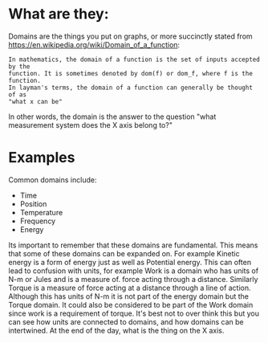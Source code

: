 
# What are they:
Domains are the things you put on graphs, or more succinctly stated from https://en.wikipedia.org/wiki/Domain_of_a_function: 

	In mathematics, the domain of a function is the set of inputs accepted by the 
	function. It is sometimes denoted by dom(f) or dom_f, where f is the function.
	In layman's terms, the domain of a function can generally be thought of as
	"what x can be"
	
In other words, the domain is the answer to the question "what measurement system does the X axis belong to?"


# Examples

Common domains include:
+ Time
+ Position
+ Temperature
+ Frequency
+ Energy

Its important to remember that these domains are fundamental. This means that some of these domains can be expanded on. For example Kinetic energy is a form of energy just as well as Potential energy. 
This can often lead to confusion with units, for example Work is a domain who has units of N-m or Jules and is a measure of. force acting through a distance. Similarly Torque is a measure of force acting at a distance through a line of action. Although this has units of N-m it is not part of the energy domain but the Torque domain. It could also be considered to be part of the Work domain since work is a requirement of torque. 
It's best not to over think this but you can see how units are connected to domains, and how domains can be intertwined. At the end of the day, what is the thing on the X axis.    